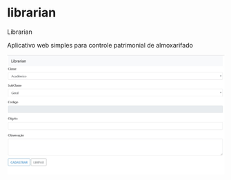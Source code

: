 # librarian
Librarian

Aplicativo web simples para controle patrimonial de almoxarifado

![alt text](https://raw.githubusercontent.com/felipexbenevides/librarian/master/files/screenshot1.jpg)
